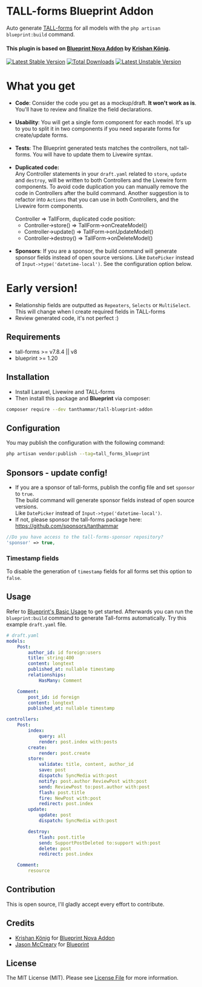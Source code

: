 # TALL-forms Blueprint Addon
Auto generate [TALL-forms](https://github.com/tanthammar/tall-forms/wiki) for all models with the `php artisan blueprint:build` command.

#### This plugin is based on [Blueprint Nova Addon](https://github.com/Naoray/blueprint-nova-addon) by [Krishan König](https://github.com/naoray).


[![Latest Stable Version](https://poser.pugx.org/tanthammar/tall-blueprint-addon/v)](//packagist.org/packages/tanthammar/tall-blueprint-addon)
[![Total Downloads](https://poser.pugx.org/tanthammar/tall-blueprint-addon/downloads)](//packagist.org/packages/tanthammar/tall-blueprint-addon)
[![Latest Unstable Version](https://poser.pugx.org/tanthammar/tall-blueprint-addon/v/unstable)](//packagist.org/packages/tanthammar/tall-blueprint-addon)

# What you get
* **Code**: Consider the code you get as a mockup/draft. **It won't work as is**. You'll have to review and finalize the field declarations.
  <br><br>
* **Usability**: You will get a single form component for each model. 
  It's up to you to split it in two components if you need separate forms for create/update forms.
  <br><br>
* **Tests**: The Blueprint generated tests matches the controllers, not tall-forms. You will have to update them to Livewire syntax.
  <br><br>
* **Duplicated code:** <br>Any Controller statements in your `draft.yaml` related to `store`, `update` and `destroy`, will be written to both Controllers and the Livewire form components.
  To avoid code duplication you can manually remove the code in Controllers after the build command. Another suggestion is to refactor into `Actions` that you can use in both Controllers, and the Livewire form components.
  <br><br>
  Controller => TallForm, duplicated code position:
  <br>
  * Controller->store() => TallForm->onCreateModel()
  * Controller->update() => TallForm->onUpdateModel()
  * Controller->destroy() => TallForm->onDeleteModel()
    <br><br>
* **Sponsors**: If you are a sponsor, the build command will generate sponsor fields instead of open source versions. Like `DatePicker` instead of `Input->type('datetime-local')`. See the configuration option below.

# Early version!
* Relationship fields are outputted as `Repeaters`, `Selects` or `MultiSelect`. This will change when I create required fields in TALL-forms
* Review generated code, it's not perfect :)

## Requirements
* tall-forms >= v7.8.4 || v8
* blueprint >= 1.20


## Installation
* Install Laravel, Livewire and TALL-forms
* Then install this package and **Blueprint** via composer:

```bash
composer require --dev tanthammar/tall-blueprint-addon
```

## Configuration
You may publish the configuration with the following command:

```bash
php artisan vendor:publish --tag=tall_forms_blueprint
```

## Sponsors - update config!
* If you are a sponsor of tall-forms, publish the config file and set `sponsor` to `true`.
  <br>The build command will generate sponsor fields instead of open source versions. 
  <br>Like `DatePicker` instead of `Input->type('datetime-local')`.
* If not, please sponsor the tall-forms package here: https://github.com/sponsors/tanthammar
```php
//Do you have access to the tall-forms-sponsor repository?
'sponsor' => true,
```

### Timestamp fields
To disable the generation of `timestamp` fields for all forms set this option to `false`.


## Usage
Refer to [Blueprint's Basic Usage](https://github.com/laravel-shift/blueprint#basic-usage)
to get started. Afterwards you can run the `blueprint:build` command to
generate Tall-forms automatically. Try this example `draft.yaml` file.

```yaml
# draft.yaml
models:
    Post:
        author_id: id foreign:users
        title: string:400
        content: longtext
        published_at: nullable timestamp
        relationships:
            HasMany: Comment

    Comment:
        post_id: id foreign
        content: longtext
        published_at: nullable timestamp

controllers:
    Post:
        index:
            query: all
            render: post.index with:posts
        create:
            render: post.create
        store:
            validate: title, content, author_id
            save: post
            dispatch: SyncMedia with:post
            notify: post.author ReviewPost with:post
            send: ReviewPost to:post.author with:post
            flash: post.title
            fire: NewPost with:post
            redirect: post.index
        update:
            update: post
            dispatch: SyncMedia with:post

        destroy:
            flash: post.title
            send: SupportPostDeleted to:support with:post
            delete: post
            redirect: post.index

    Comment:
        resource

```

## Contribution
This is open source, I'll gladly accept every effort to contribute.

## Credits

- [Krishan König](https://github.com/naoray) for [Blueprint Nova Addon](https://github.com/Naoray/blueprint-nova-addon)
- [Jason McCreary](https://github.com/jasonmccreary) for [Blueprint](https://github.com/laravel-shift/blueprint)

## License

The MIT License (MIT). Please see [License File](LICENSE.md) for more information.
